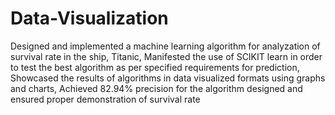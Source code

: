 # Data-Visualization
Designed and implemented a machine learning algorithm for analyzation of survival rate in the ship, Titanic, Manifested the use of SCIKIT learn in order to test the best algorithm as per specified requirements for prediction, Showcased the results of algorithms in data visualized formats using graphs and charts, Achieved 82.94% precision for the algorithm designed and ensured proper demonstration of survival rate
